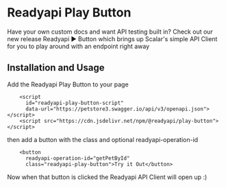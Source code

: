 # Readyapi Play Button

Have your own custom docs and want API testing built in? Check out our new release Readyapi ▶️ Button which brings up Scalar's simple API Client for you to play around with an endpoint right away

## Installation and Usage

Add the Readyapi Play Button to your page

```
    <script
      id="readyapi-play-button-script"
      data-url="https://petstore3.swagger.io/api/v3/openapi.json"></script>
    <script src="https://cdn.jsdelivr.net/npm/@readyapi/play-button"></script>
```

then add a button with the class and optional readyapi-operation-id

```
    <button
      readyapi-operation-id="getPetById"
      class="readyapi-play-button">Try it Out</button>

```

Now when that button is clicked the Readyapi API Client will open up :)
